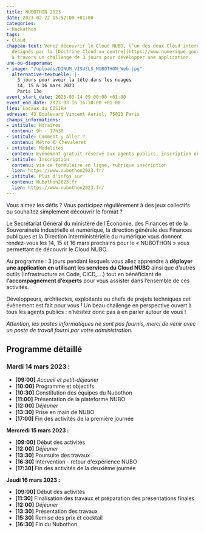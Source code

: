 ```yaml
---
title: NUBOTHON 2023
date: 2023-02-22 15:52:00 +01:00
categories:
- Hackathon
tags:
- Cloud
chapeau-text: Venez découvrir le Cloud NUBO, l’un des deux Cloud internes de l’Etat
  désignés par la [Doctrine Cloud au centre](https://www.numerique.gouv.fr/services/cloud/),
  à travers un challenge de 3 jours pour développer une application.
une-ou-diaporama:
- image: "/uploads/DINUM_VISUELS_NUBOTHON_Web.jpg"
  alternative-textuelle: |-
    3 jours pour avoir la tête dans les nuages
    14, 15 & 16 mars 2023
    Paris 13e
event_start_date: 2023-03-14 09:00:00 +01:00
event_end_date: 2023-03-16 16:30:00 +01:00
lieu: Locaux du CISIRH
adresse: 43 Boulevard Vincent Auriol, 75013 Paris
champs_informations:
- intitule: Horaires
  contenu: 9h - 17h30
- intitule: Comment y aller ?
  contenu: Métro ➅ Chevaleret
- intitule: Modalités
  contenu: Evénement gratuit réservé aux agents publics, inscription obligatoire
- intitule: Inscription
  contenu: via ce formulaire en ligne, rubrique inscription
  lien: https://www.nubothon2023.fr/
- intitule: Plus d'infos sur
  contenu: Nubothon2023.fr
  lien: https://www.nubothon2023.fr/
---
```


Vous aimez les défis ? Vous participez régulièrement à des jeux collectifs ou souhaitez simplement découvrir le format ?

Le Secrétariat Général du ministère de l’Économie, des Finances et de la Souveraineté industrielle et numérique, la direction générale des Finances publiques et la Direction interministérielle du numérique vous donnent rendez-vous les 14, 15 et 16 mars prochains pour le « NUBOTHON » vous permettant de découvrir le Cloud NUBO.

Au programme : 3 jours pendant lesquels vous allez apprendre à **déployer une application en utilisant les services du Cloud NUBO** ainsi que d’autres outils (Infrastructure as Code, CICD, …) tout en bénéficiant de **l’accompagnement d’experts** pour vous assister dans l’ensemble de ces activités.

Développeurs, architectes, exploitants ou chefs de projets techniques cet évènement est fait pour vous ! Un beau challenge en perspective ouvert à tous les agents publics : n’hésitez donc pas à en parler autour de vous ! 

*Attention, les postes informatiques ne sont pas fournis, merci de venir avec un poste de travail fourni par votre administration.*

## Programme détaillé

### **Mardi 14 mars 2023 :**
* **[09:00]** *Accueil et petit-déjeuner*
* **[10:00]** Programme et objectifs
* **[10:30]** Constitution des équipes du Nubothon
* **[11:00]** Présentation de la plateforme NUBO
* **[12:00]** *Déjeuner*
* **[13:30]** Prise en main de NUBO
* **[17:00]** Fin des activités de la première journée

**Mercredi 15 mars 2023 :**

* **[09:00]** Début des activités
* **[12:00]** *Déjeuner*
* **[13:30]** Poursuite des travaux
* **[16:30]** Intervention - retour d'expérience NUBO
* **[17:30]** Fin des activités de la deuxième journée

**Jeudi 16 mars 2023 :**

* **[09:00]** Début des activités
* **[11:30]** Finalisation des travaux et préparation des présentations finales
* **[12:00]** *Déjeuner*
* **[13:30]** Présentation des travaux
* **[15:30]** Remise des prix et cocktail
* **[16:30]** Fin du Nubothon